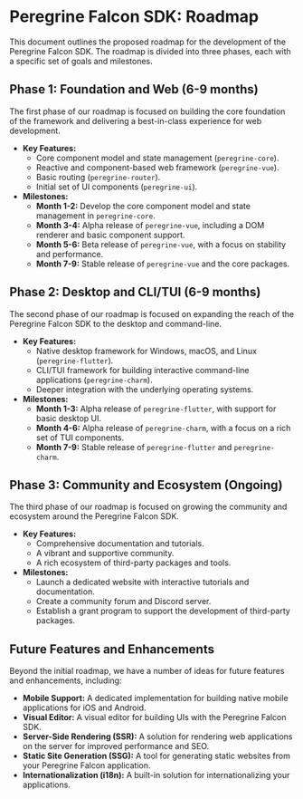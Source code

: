 # Peregrine Falcon SDK: Roadmap

This document outlines the proposed roadmap for the development of the Peregrine Falcon SDK. The roadmap is divided into three phases, each with a specific set of goals and milestones.

## Phase 1: Foundation and Web (6-9 months)

The first phase of our roadmap is focused on building the core foundation of the framework and delivering a best-in-class experience for web development.

*   **Key Features:**
    *   Core component model and state management (`peregrine-core`).
    *   Reactive and component-based web framework (`peregrine-vue`).
    *   Basic routing (`peregrine-router`).
    *   Initial set of UI components (`peregrine-ui`).
*   **Milestones:**
    *   **Month 1-2:** Develop the core component model and state management in `peregrine-core`.
    *   **Month 3-4:** Alpha release of `peregrine-vue`, including a DOM renderer and basic component support.
    *   **Month 5-6:** Beta release of `peregrine-vue`, with a focus on stability and performance.
    *   **Month 7-9:** Stable release of `peregrine-vue` and the core packages.

## Phase 2: Desktop and CLI/TUI (6-9 months)

The second phase of our roadmap is focused on expanding the reach of the Peregrine Falcon SDK to the desktop and command-line.

*   **Key Features:**
    *   Native desktop framework for Windows, macOS, and Linux (`peregrine-flutter`).
    *   CLI/TUI framework for building interactive command-line applications (`peregrine-charm`).
    *   Deeper integration with the underlying operating systems.
*   **Milestones:**
    *   **Month 1-3:** Alpha release of `peregrine-flutter`, with support for basic desktop UI.
    *   **Month 4-6:** Alpha release of `peregrine-charm`, with a focus on a rich set of TUI components.
    *   **Month 7-9:** Stable release of `peregrine-flutter` and `peregrine-charm`.

## Phase 3: Community and Ecosystem (Ongoing)

The third phase of our roadmap is focused on growing the community and ecosystem around the Peregrine Falcon SDK.

*   **Key Features:**
    *   Comprehensive documentation and tutorials.
    *   A vibrant and supportive community.
    *   A rich ecosystem of third-party packages and tools.
*   **Milestones:**
    *   Launch a dedicated website with interactive tutorials and documentation.
    *   Create a community forum and Discord server.
    *   Establish a grant program to support the development of third-party packages.

## Future Features and Enhancements

Beyond the initial roadmap, we have a number of ideas for future features and enhancements, including:

*   **Mobile Support:** A dedicated implementation for building native mobile applications for iOS and Android.
*   **Visual Editor:** A visual editor for building UIs with the Peregrine Falcon SDK.
*   **Server-Side Rendering (SSR):** A solution for rendering web applications on the server for improved performance and SEO.
*   **Static Site Generation (SSG):** A tool for generating static websites from your Peregrine Falcon application.
*   **Internationalization (i18n):** A built-in solution for internationalizing your applications.
